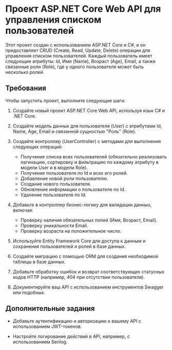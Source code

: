 # Проект ASP.NET Core Web API для управления списком пользователей

Этот проект создан с использованием ASP.NET Core и C#, и он предоставляет CRUD (Create, Read, Update, Delete) операции для управления списком пользователей. Каждый пользователь имеет следующие атрибуты: Id, Имя (Name), Возраст (Age), Email, а также связанные роли (Role), где у одного пользователя может быть несколько ролей.

## Требования

Чтобы запустить проект, выполните следующие шаги:

1. Создайте новый проект ASP.NET Core Web API, используя язык C# и .NET Core.

2. Создайте модель данных для пользователя (User) с атрибутами Id, Name, Age, Email и связанной сущностью "Роль" (Role).

3. Создайте контроллер (UserController) с методами для выполнения следующих операций:
   - Получение списка всех пользователей (обязательно реализовать пагинацию, сортировку и фильтрацию по каждому атрибуту в модели User и в модели Role).
   - Получение пользователя по Id и всех его ролей.
   - Добавление новой роли пользователю.
   - Создание нового пользователя.
   - Обновление информации о пользователе по Id.
   - Удаление пользователя по Id.

4. Добавьте в контроллер бизнес-логику для валидации данных, включая:
   - Проверку наличия обязательных полей (Имя, Возраст, Email).
   - Проверку уникальности Email.
   - Проверку возраста на положительное число.

5. Используйте Entity Framework Core для доступа к данным и сохранения пользователей и ролей в базе данных.

6. Создайте миграцию с помощью ORM для создания необходимой таблицы в базе данных.

7. Добавьте обработку ошибок и возврат соответствующих статусных кодов HTTP (например, 404 при отсутствии пользователя).

8. Документируйте ваш API с использованием инструментов Swagger или подобных.

## Дополнительные задания

- Добавьте аутентификацию и авторизацию к вашему API с использованием JWT-токенов.

- Настройте логирование действий в API, например, с использованием Serilog.

